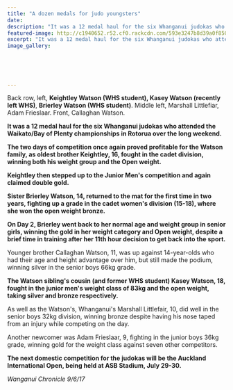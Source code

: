 ```yaml
---
title: "A dozen medals for judo youngsters"
date: 
description: "It was a 12 medal haul for the six Whanganui judokas who attended the Waikato/Bay of Plenty championships in Rotorua over the long weekend..."
featured-image: http://c1940652.r52.cf0.rackcdn.com/593e3247b8d39a0f8500061f/watsons-in-rotorua-chorn-june.jpg
excerpt: "It was a 12 medal haul for the six Whanganui judokas who attended the Waikato/Bay of Plenty championships in Rotorua over the long weekend."
image_gallery:
    
    
    
    
    
---
```


<p><span>Back row, left, <strong>Keightley Watson (WHS student), Kasey Watson (recently left WHS)</strong>, <strong>Brierley Watson (WHS student)</strong>. Middle left, Marshall Littlefiar, Adam Frieslaar. Front, Callaghan Watson.</span></p>
<p class="element element-paragraph"><strong>It was a 12 medal haul for the six Whanganui judokas who attended the Waikato/Bay of Plenty championships in Rotorua over the long weekend.</strong></p>
<p class="element element-paragraph"><strong>The two days of competition once again proved profitable for the Watson family, as oldest brother Keightley, 16, fought in the cadet division, winning both his weight group and the Open weight.</strong></p>
<p class="element element-paragraph"><strong>Keightley then stepped up to the Junior Men's competition and again claimed double gold.</strong></p>
<p class="element element-paragraph"><strong>Sister Brierley Watson, 14, returned to the mat for the first time in two years, fighting up a grade in the cadet women's division (15-18), where she won the open weight bronze.</strong></p>
<p class="element element-paragraph"><strong>On Day 2, Brierley went back to her normal age and weight group in senior girls, winning the gold in her weight category and Open weight, despite a brief time in training after her 11th hour decision to get back into the sport.</strong></p>
<p class="element element-paragraph">Younger brother Callaghan Watson, 11, was up against 14-year-olds who had their age and height advantage over him, but still made the podium, winning silver in the senior boys 66kg grade.</p>
<p class="element element-paragraph"><strong>The Watson sibling's cousin (and former WHS student) Kasey Watson, 18, fought in the junior men's weight class of 83kg and the open weight, taking silver and bronze respectively.</strong></p>
<p class="element element-paragraph">As well as the Watson's, Whanganui's Marshall Littlefair, 10, did well in the senior boys 32kg division, winning bronze despite having his nose taped from an injury while competing on the day.</p>
<p class="element element-paragraph">Another newcomer was Adam Frieslaar, 9, fighting in the junior boys 36kg grade, winning gold for the weight class against seven other competitors.</p>
<p class="element element-paragraph"><strong>The next domestic competition for the judokas will be the Auckland International Open, being held at ASB Stadium, July 29-30.</strong></p>
<p class="element element-paragraph"><em>Wanganui Chronicle 9/6/17</em></p>

